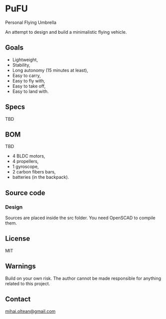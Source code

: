 # PuFU
Personal Flying Umbrella

An attempt to design and build a minimalistic flying vehicle.

## Goals

- Lightweight,
- Stability,
- Long autonomy (15 minutes at least),
- Easy to carry,
- Easy to fly with,
- Easy to take off,
- Easy to land with.

## Specs

TBD

## BOM

TBD

- 4 BLDC motors,
- 4 propellers,
- 1 gyroscope,
- 2 carbon fibers bars,
- batteries (in the backpack).

## Source code

### Design

Sources are placed inside the src folder.
You need OpenSCAD to compile them.

## License

MIT

## Warnings

Build on your own risk.
The author cannot be made responsible for anything related to this project.

## Contact

mihai.oltean@gmail.com
